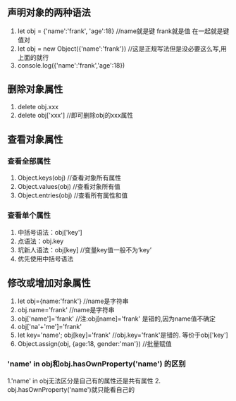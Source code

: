 ## 声明对象的两种语法

1. let obj = {'name':'frank', 'age':18}    //name就是键 frank就是值  在一起就是键值对
2. let obj = new Object({'name':'frank'}) //这是正规写法但是没必要这么写,用上面的就行
3. console.log({'name':'frank','age':18}) 

## 删除对象属性

1. delete obj.xxx     
2. delete obj['xxx']    //即可删除obj的xxx属性

## 查看对象属性

### 查看全部属性
1. Object.keys(obj)  //查看对象所有属性
2. Object.values(obj)   //查看对象所有值
3. Object.entries(obj)  //查看所有属性和值 

### 查看单个属性

1. 中括号语法：obj['key']
2. 点语法：obj.key
3. 坑新人语法：obj[key] //变量key值一般不为‘key’
4. 优先使用中括号语法

## 修改或增加对象属性

1. let obj={name:'frank'}  //name是字符串
2. obj.name='frank'  //name是字符串
3. obj['name']='frank'      //注:obj[name]='frank' 是错的,因为name值不确定
4. obj['na'+'me']='frank'
5. let key='name';  obj[key]='frank'  //obj.key='frank'是错的. 等价于obj['key']
6. Object.assign(obj, {age:18, gender:'man'}) //批量赋值

### 'name' in obj和obj.hasOwnProperty('name') 的区别

1.'name' in obj无法区分是自己有的属性还是共有属性
2. obj.hasOwnProperty('name')就只能看自己的
